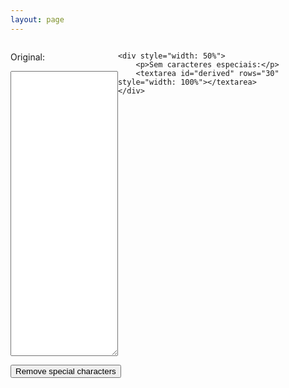 ```yaml
---
layout: page
---
```


<div style="display: flex; flex-direction: row; width: 100%">
	<div style="width: 50%">
		<p>Original:</p>
		<textarea id="original" rows="30" style="width: 100%"></textarea>
	</div>

	<div style="width: 50%">
		<p>Sem caracteres especiais:</p>
		<textarea id="derived" rows="30" style="width: 100%"></textarea>
	</div>
</div>

<button onclick="removeSpecial();">Remove special characters</button>

<script>
	function removeSpecial() {
		const original = document.getElementById("original").value;
		const derivedElem = document.getElementById("derived");

		derivedElem.value = original.replace(/[^\P{C}\n]/gu, '');
	}
</script>
